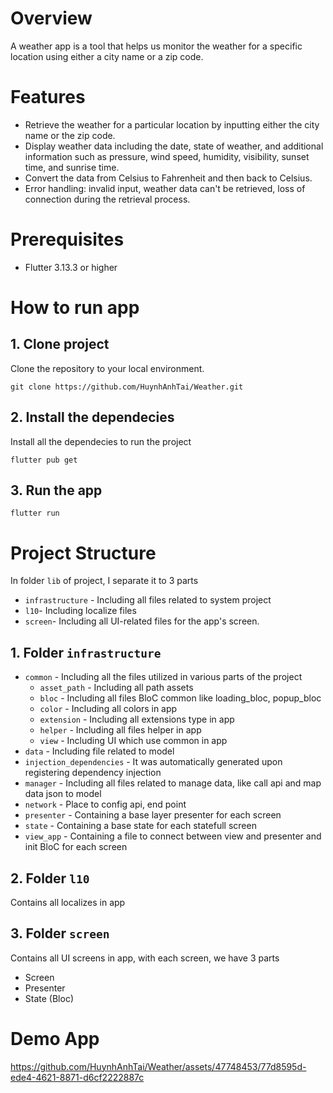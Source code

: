 # Overview
A weather app is a tool that helps us monitor the weather for a specific location using either a city name or a zip code.

# Features
* Retrieve the weather for a particular location by inputting either the city name or the zip code.
* Display weather data including the date, state of weather, and additional information such as pressure, wind speed, humidity, visibility, sunset time, and sunrise time.
* Convert the data from Celsius to Fahrenheit and then back to Celsius.
* Error handling: invalid input, weather data can't be retrieved, loss of connection during the retrieval process.

# Prerequisites
* Flutter 3.13.3 or higher

# How to run app
## 1. Clone project
   Clone the repository to your local environment.
```
git clone https://github.com/HuynhAnhTai/Weather.git
```
## 2. Install the dependecies
Install all the dependecies to run the project
```
flutter pub get
```
## 3. Run the app
```
flutter run
```
# Project Structure
In folder ```lib``` of project, I separate it to 3 parts
   * ```infrastructure``` - Including all files related to system project
   * ```l10```- Including localize files
   * ```screen```- Including all UI-related files for the app's screen.
## 1. Folder ```infrastructure```
   * ```common``` - Including all the files utilized in various parts of the project
     * ```asset_path``` - Including all path assets
     * ```bloc``` - Including all files BloC common like loading_bloc, popup_bloc
     * ```color``` - Including all colors in app
     * ```extension``` - Including all extensions type in app
     * ```helper``` - Including all files helper in app
     * ```view``` - Including UI which use common in app
   * ```data``` - Including file related to model
   * ```injection_dependencies``` - It was automatically generated upon registering dependency injection
   * ```manager``` - Including all files related to manage data, like call api and map data json to model
   * ```network``` - Place to config api, end point
   * ```presenter``` - Containing a base layer presenter for each screen
   * ```state``` - Containing a base state for each statefull screen
   * ```view_app``` - Containing a file to connect between view and presenter and init BloC for each screen
## 2. Folder ```l10```
Contains all localizes in app
## 3. Folder ```screen```
Contains all UI screens in app, with each screen, we have 3 parts
   * Screen
   * Presenter
   * State (Bloc)
# Demo App


https://github.com/HuynhAnhTai/Weather/assets/47748453/77d8595d-ede4-4621-8871-d6cf2222887c

